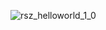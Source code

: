 
![rsz_helloworld_1_0](https://user-images.githubusercontent.com/78900612/110191462-dc9cfe80-7e28-11eb-9aab-e6c572d96fab.png)


